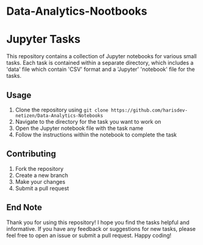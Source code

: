 # Data-Analytics-Nootbooks

# Jupyter Tasks

This repository contains a collection of Jupyter notebooks for various small tasks. Each task is contained within a separate directory, which includes a 'data' file which contain 'CSV' format and a 'Jupyter' 'notebook' file for the tasks.

## Usage

1. Clone the repository using `git clone https://github.com/harisdev-netizen/Data-Analytics-Notebooks`
2. Navigate to the directory for the task you want to work on
3. Open the Jupyter notebook file with the task name
4. Follow the instructions within the notebook to complete the task

## Contributing

1. Fork the repository
2. Create a new branch
3. Make your changes
4. Submit a pull request

## End Note
Thank you for using this repository! I hope you find the tasks helpful and informative. If you have any feedback or suggestions for new tasks, please feel free to open an issue or submit a pull request. Happy coding!
